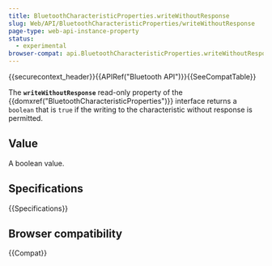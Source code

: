 ```yaml
---
title: BluetoothCharacteristicProperties.writeWithoutResponse
slug: Web/API/BluetoothCharacteristicProperties/writeWithoutResponse
page-type: web-api-instance-property
status:
  - experimental
browser-compat: api.BluetoothCharacteristicProperties.writeWithoutResponse
---
```


{{securecontext_header}}{{APIRef("Bluetooth API")}}{{SeeCompatTable}}

The **`writeWithoutResponse`** read-only
property of the {{domxref("BluetoothCharacteristicProperties")}} interface returns a
`boolean` that is `true` if the writing to the characteristic
without response is permitted.

## Value

A boolean value.

## Specifications

{{Specifications}}

## Browser compatibility

{{Compat}}
